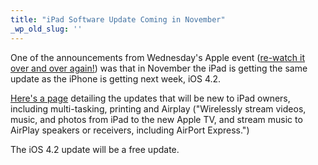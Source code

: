 ```yaml
---
title: "iPad Software Update Coming in November"
_wp_old_slug: ''
---
```

<p>One of the announcements from Wednesday's Apple event (<a href="http://www.apple.com/apple-events/september-2010/">re-watch it over and over again!</a>) was that in November the iPad is getting the same update as the iPhone is getting next week, iOS 4.2.</p>
<p><a href="http://www.apple.com/ipad/software-update/">Here's a page</a> detailing the updates that will be new to iPad owners, including multi-tasking, printing and Airplay ("Wirelessly stream videos, music, and photos from iPad to the new Apple TV, and stream music to AirPlay speakers or receivers, including AirPort Express.")</p>
<p>The iOS 4.2 update will be a free update.</p>
